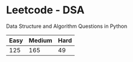 # Leetcode - DSA

Data Structure and Algorithm Questions in Python

| Easy   |  Medium  | Hard |
|--------|----------|------|
|   125  |    165   |  49  |
